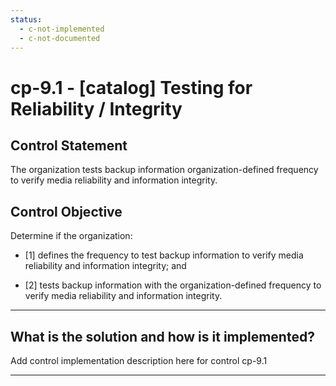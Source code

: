 ```yaml
---
status:
  - c-not-implemented
  - c-not-documented
---
```


# cp-9.1 - \[catalog\] Testing for Reliability / Integrity

## Control Statement

The organization tests backup information organization-defined frequency to verify media reliability and information integrity.

## Control Objective

Determine if the organization:

- \[1\] defines the frequency to test backup information to verify media reliability and information integrity; and

- \[2\] tests backup information with the organization-defined frequency to verify media reliability and information integrity.

______________________________________________________________________

## What is the solution and how is it implemented?

Add control implementation description here for control cp-9.1

______________________________________________________________________
